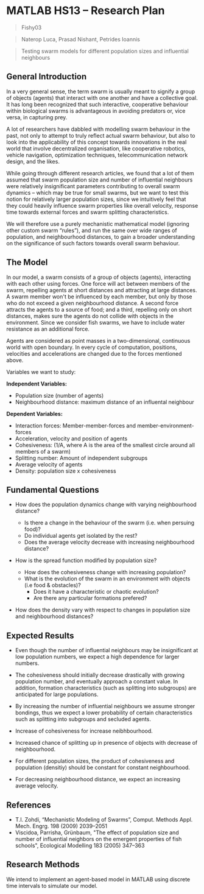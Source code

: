 # MATLAB HS13 – Research Plan

> Fishy03

> Naterop Luca, Prasad Nishant, Petrides Ioannis

> Testing swarm models for different population sizes and influential neighbours

## General Introduction

In a very general sense, the term swarm is usually meant to signify a group of objects (agents) that interact with one another and have a collective goal. It has long been recognized that such interactive, cooperative behaviour within biological swarms is advantageous in avoiding predators or, vice versa, in capturing prey.

A lot of researchers have dabbled with modelling swarm behaviour in the past, not only to attempt to truly reflect actual swarm behaviour, but also to look into the applicability of this concept towards innovations in the real world that involve decentralized organisation, like cooperative robotics, vehicle navigation, optimization techniques, telecommunication network design, and the likes.

While going through different research articles, we found that a lot of them assumed that swarm population size and number of influential neighbours were relatively insignificant parameters contributing to overall swarm dynamics – which may be true for small swarms, but we want to test this notion for relatively larger population sizes, since we intuitively feel that they could heavily influence swarm properties like overall velocity, response time towards external forces and swarm splitting characteristics.

We will therefore use a purely mechanistic mathematical model (ignoring other custom swarm “rules”), and run the same over wide ranges of population, and neighbourhood distances, to gain a broader understanding on the significance of such factors towards overall swarm behaviour.


## The Model

In our model, a swarm consists of a group of objects (agents), interacting with each other using forces. One force will act between members of the swarm, repelling agents at short distances and attracting at large distances. A swarm member won't be influenced by each member, but only by those who do not exceed a given neighbourhood distance. A second force attracts the agents to a source of food; and a third, repelling only on short distances, makes sure the agents do not collide with objects in the environment. Since we consider fish swarms, we have to include water resistance as an additional force.

Agents are considered as point masses in a two-dimensional, continuous world with open boundary. In every cycle of computation, positions, velocities and accelerations are changed due to the forces mentioned above.

Variables we want to study:

<b>Independent Variables:</b>
- Population size (number of agents)
- Neighbourhood distance: maximum distance of an influental neighbour

<b>Dependent Variables:</b>
- Interaction forces:  Member-member-forces and member-environment-forces
- Acceleration, velocity and position of agents
- Cohesiveness: (1/A, where A is the area of the smallest circle around all members of a swarm)
- Splitting number: Amount of independent subgroups
- Average velocity of agents
- Density: population size x cohesiveness



## Fundamental Questions

 - How does the population dynamics change with varying neighbourhood distance?
   - Is there a change in the behaviour of the swarm (i.e. when persuing food)?
   - Do individual agents get isolated by the rest?
   - Does the average velocity decrease with increasing neighbourhood distance?


 - How is the spread function modified by population size?
   - How does the cohesiveness change with increasing population?
   - What is the evolution of the swarm in an environment with objects (i.e food & obstacles)?
     - Does it have a characteristic or chaotic evolution?
     - Are there any particular formations prefered?

 - How does the density vary with respect to changes in population size and neighbourhood distances?


## Expected Results

 - Even though the number of influential neighbours may be insignificant at low population numbers, we expect a high dependence for larger numbers.

 - The cohesiveness should initially decrease drastically with growing population number, and eventually approach a constant value. In addition, formation characteristics (such as splitting into subgroups) are anticipated for large populations.

 - By increasing the number of influential neighbours we assume stronger bondings, thus we expect a lower probability of certain characteristics such as splitting into subgroups and secluded agents.

 - Increase of cohesiveness for increase neibhbourhood.

 - Increased chance of splitting up in presence of objects with decrease of neighbourhood.

 - For different population sizes, the product of cohesiveness and population (densitiy) should be constant for constant neighbourhood.

 - For decreasing neighbourhood distance, we expect an increasing average velocity. 

## References

 - T.I. Zohdi, “Mechanistic Modeling of Swarms”, Comput. Methods Appl. Mech. Engrg. 198 (2009) 2039–2051
 - Viscidoa, Parrisha, Grünbaum, "The effect of population size and number of influential neighbors
on the emergent properties of fish schools", Ecological Modelling 183 (2005) 347–363


## Research Methods

We intend to implement an agent-based model in MATLAB using discrete time intervals to simulate our model. 


